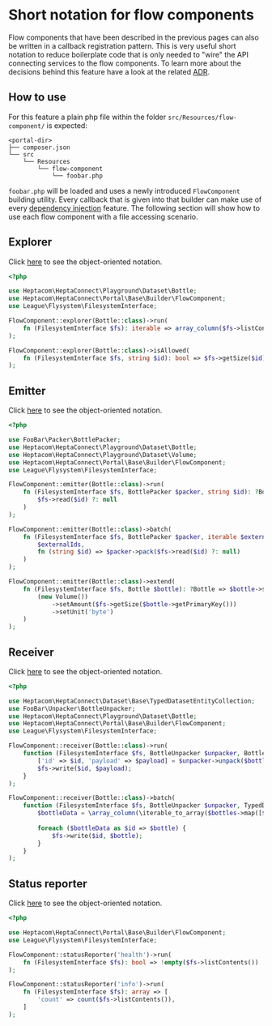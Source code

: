# Short notation for flow components

Flow components that have been described in the previous pages can also be written in a callback registration pattern.
This is very useful short notation to reduce boilerplate code that is only needed to "wire" the API connecting services to the flow components.
To learn more about the decisions behind this feature have a look at the related [ADR](../adr/2021-06-17-flow-component-short-notation.md).


## How to use

For this feature a plain php file within the folder `src/Resources/flow-component/` is expected:

```
<portal-dir>
├── composer.json
└── src
    └── Resources
        └── flow-component
            └── foobar.php
```

`foobar.php` will be loaded and uses a newly introduced `FlowComponent` building utility.
Every callback that is given into that builder can make use of every [dependency injection](./015-dependency-injection.md) feature.
The following section will show how to use each flow component with a file accessing scenario. 


## Explorer

Click [here](./002-explorer.md) to see the object-oriented notation.

```php
<?php

use Heptacom\HeptaConnect\Playground\Dataset\Bottle;
use Heptacom\HeptaConnect\Portal\Base\Builder\FlowComponent;
use League\Flysystem\FilesystemInterface;

FlowComponent::explorer(Bottle::class)->run(
    fn (FilesystemInterface $fs): iterable => array_column($fs->listContents(), 'path')
);

FlowComponent::explorer(Bottle::class)->isAllowed(
    fn (FilesystemInterface $fs, string $id): bool => $fs->getSize($id) > 0
);
```


## Emitter

Click [here](./003-emitter.md) to see the object-oriented notation.

```php
<?php

use FooBar\Packer\BottlePacker;
use Heptacom\HeptaConnect\Playground\Dataset\Bottle;
use Heptacom\HeptaConnect\Playground\Dataset\Volume;
use Heptacom\HeptaConnect\Portal\Base\Builder\FlowComponent;
use League\Flysystem\FilesystemInterface;

FlowComponent::emitter(Bottle::class)->run(
    fn (FilesystemInterface $fs, BottlePacker $packer, string $id): ?Bottle => $packer->pack(
        $fs->read($id) ?: null
    )
);

FlowComponent::emitter(Bottle::class)->batch(
    fn (FilesystemInterface $fs, BottlePacker $packer, iterable $externalIds): iterable => \iterable_map(
        $externalIds,
        fn (string $id) => $packer->pack($fs->read($id) ?: null)        
    ) 
);

FlowComponent::emitter(Bottle::class)->extend(
    fn (FilesystemInterface $fs, Bottle $bottle): ?Bottle => $bottle->setCapacity(
        (new Volume())
            ->setAmount($fs->getSize($bottle->getPrimaryKey()))
            ->setUnit('byte')
    )
);
```


## Receiver

Click [here](./004-receiver.md) to see the object-oriented notation.

```php
<?php

use Heptacom\HeptaConnect\Dataset\Base\TypedDatasetEntityCollection;
use FooBar\Unpacker\BottleUnpacker;
use Heptacom\HeptaConnect\Playground\Dataset\Bottle;
use Heptacom\HeptaConnect\Portal\Base\Builder\FlowComponent;
use League\Flysystem\FilesystemInterface;

FlowComponent::receiver(Bottle::class)->run(
    function (FilesystemInterface $fs, BottleUnpacker $unpacker, Bottle $bottle): void {    
        ['id' => $id, 'payload' => $payload] = $unpacker->unpack($bottle);
        $fs->write($id, $payload);
    }
);

FlowComponent::receiver(Bottle::class)->batch(
    function (FilesystemInterface $fs, BottleUnpacker $unpacker, TypedDatasetEntityCollection $bottles): void {
        $bottleData = \array_column(\iterable_to_array($bottles->map([$unpacker, 'unpack'])), 'payload', 'id');
        
        foreach ($bottleData as $id => $bottle) {
            $fs->write($id, $bottle);
        }
    }
);
```


## Status reporter

Click [here](./009-status-reporting.md) to see the object-oriented notation.

```php
<?php

use Heptacom\HeptaConnect\Portal\Base\Builder\FlowComponent;
use League\Flysystem\FilesystemInterface;

FlowComponent::statusReporter('health')->run(
    fn (FilesystemInterface $fs): bool => !empty($fs->listContents())
);

FlowComponent::statusReporter('info')->run(
    fn (FilesystemInterface $fs): array => [
        'count' => count($fs->listContents()),
    ]
);
```
